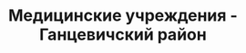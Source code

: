 ---
district_id: 1-06-0
district_name: Ганцевичский район
title: Медицинские учреждения - Ганцевичский район
---